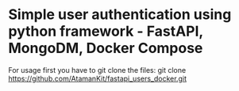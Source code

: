 # Simple user authentication using python framework - FastAPI, MongoDM, Docker Compose
For usage first you have to git clone the files:
git clone https://github.com/AtamanKit/fastapi_users_docker.git
